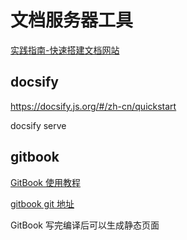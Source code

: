 # 文档服务器工具

[实践指南-快速搭建文档网站](https://juejin.cn/post/7055902964203913252)

## docsify

<https://docsify.js.org/#/zh-cn/quickstart>

docsify serve

## gitbook

[GitBook 使用教程](https://juejin.cn/post/6844903591690371079)

[gitbook git 地址](https://github.com/GitbookIO/gitbook)

GitBook 写完编译后可以生成静态页面
